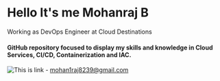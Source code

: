 # Hello It's me Mohanraj B
Working as DevOps Engineer at Cloud Destinations
#### GitHub repository focused to display my skills and knowledge in Cloud Services, CI/CD, Containerization and IAC.
![This is link](https://img.shields.io/badge/Gmail-D14836?style=for-the-badge&logo=gmail&logoColor=white) - mohan1raj8239@gmail.com


